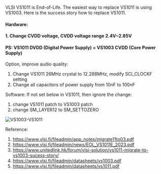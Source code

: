VLSI VS1011 is End-of-Life. The easiest way to replace VS1011 is using VS1003. Here is the success story how to replace VS1011. 


#### Hardware:
####   1. Change CVDD voltage, CVDD voltage range 2.4V~2.85V 
####   PS: VS1011 DVDD (Digital Power Supply) = VS1003 CVDD (Core Power Supply)  


Option, improve audio quality:
   1. Change VS1011 26MHz crystal to 12.288MHz, modify SCI_CLOCKF setting 
   2. Change all capacitors of power supply from 10nF to 100nF


Software:
If not set below in VS1011, then ignore the change: 
   1. change VS1011 patch to VS1003 patch
   2. change SM_LAYER12 to SM_SETTOZERO 


![VS1003-VS1011](https://github.com/tescsonaa/VS1011-Migrate-To-VS1003/assets/96901985/58f81414-c804-46aa-afa3-34a39fa4593f)


Reference: 
1. https://www.vlsi.fi/fileadmin/app_notes/migrate11to03.pdf 
2. https://www.vlsi.fi/fileadmin/news/EOL_VS1011E_2023.pdf 
3. https://www.unitedlink.hk/forum/vlsi-solution/vs1011-migrate-to-vs1003-sucess-story/
4. https://www.vlsi.fi/fileadmin/datasheets/vs1003.pdf
5. https://www.vlsi.fi/fileadmin/datasheets/vs1011.pdf 
